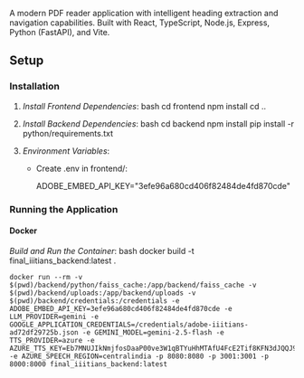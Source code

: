 A modern PDF reader application with intelligent heading extraction and navigation capabilities. Built with React, TypeScript, Node.js, Express, Python (FastAPI), and Vite.

## Setup

### Installation

1. *Install Frontend Dependencies*:
    bash
    cd frontend
    npm install
    cd ..
    

2. *Install Backend Dependencies*:
    bash
    cd backend
    npm install
    pip install -r python/requirements.txt
    

3. *Environment Variables*:
    - Create .env in frontend/:
      
      ADOBE_EMBED_API_KEY="3efe96a680cd406f82484de4fd870cde"
        

### Running the Application

#### Docker

 *Build and Run the Container*:
    bash
    docker build -t final_iiitians_backend:latest .
    
    
    docker run --rm -v $(pwd)/backend/python/faiss_cache:/app/backend/faiss_cache -v $(pwd)/backend/uploads:/app/backend/uploads -v $(pwd)/backend/credentials:/credentials -e ADOBE_EMBED_API_KEY=3efe96a680cd406f82484de4fd870cde -e LLM_PROVIDER=gemini -e GOOGLE_APPLICATION_CREDENTIALS=/credentials/adobe-iiitians-ad72df29725b.json -e GEMINI_MODEL=gemini-2.5-flash -e TTS_PROVIDER=azure -e AZURE_TTS_KEY=Eb7MNUJIkNmjfosDaaP00ve3W1qBTYuHhMTAfU4FcE2Tif8KFN3dJQQJ99BHACGhslBXJ3w3AAAYACOGm8OS -e AZURE_SPEECH_REGION=centralindia -p 8080:8080 -p 3001:3001 -p 8000:8000 final_iiitians_backend:latest
    